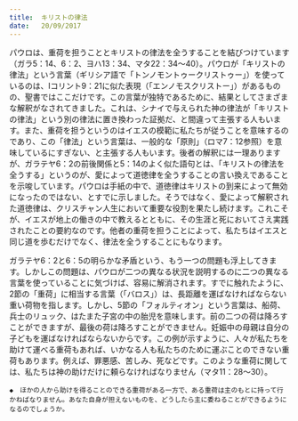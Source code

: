 ```yaml
---
title:  キリストの律法
date:   20/09/2017
---
```


パウロは、重荷を担うこととキリストの律法を全うすることを結びつけています（ガラ5：14、6：2、ヨハ13：34、マタ22：34～40）。パウロが「キリストの律法」という言葉（ギリシア語で「トンノモントゥークリストゥー」）を使っているのは、Ⅰコリント9：21に似た表現（「エンノモスクリストー」）があるものの、聖書ではここだけです。この言葉が独特であるために、結果としてさまざまな解釈がなされてきました。これは、シナイで与えられた神の律法が「キリストの律法」という別の律法に置き換わった証拠だ、と間違って主張する人もいます。また、重荷を担うというのはイエスの模範に私たちが従うことを意味するのであり、この「律法」という言葉は、一般的な「原則」（ロマ7：12参照）を意味しているにすぎない、と主張する人もいます。後者の解釈には一理ありますが、ガラテヤ6：2の前後関係と5：14のよく似た語句とは、「キリストの律法を全うする」というのが、愛によって道徳律を全うすることの言い換えであることを示唆しています。パウロは手紙の中で、道徳律はキリストの到来によって無効になったのではない、とすでに示しました。そうではなく、愛によって解釈された道徳律は、クリスチャン人生において重要な役割を果たし続けます。これこそが、イエスが地上の働きの中で教えるとともに、その生涯と死においてさえ実践されたことの要約なのです。他者の重荷を担うことによって、私たちはイエスと同じ道を歩むだけでなく、律法を全うすることにもなります。

ガラテヤ6：2と6：5の明らかな矛盾という、もう一つの問題も浮上してきます。しかしこの問題は、パウロが二つの異なる状況を説明するのに二つの異なる言葉を使っていることに気づけば、容易に解消されます。すでに触れたように、2節の「重荷」に相当する言葉（「バロス」）は、長距離を運ばなければならない重い荷物を指します。しかし、5節の「フォルティオン」という言葉は、船荷、兵士のリュック、はたまた子宮の中の胎児を意味します。前の二つの荷は降ろすことができますが、最後の荷は降ろすことができません。妊娠中の母親は自分の子どもを運ばなければならないからです。この例が示すように、人々が私たちを助けて運べる重荷もあれば、いかなる人も私たちのために運ぶことのできない重荷もあります。例えば、罪悪感、苦しみ、死などです。このような重荷に関しては、私たちは神の助けだけに頼らなければなりません（マタ11：28～30）。

`◆　ほかの人から助けを得ることのできる重荷がある一方で、ある重荷は主のもとに持って行かねばなりません。あなた自身が担えないものを、どうしたら主に委ねることができるようになるのでしょうか。`

